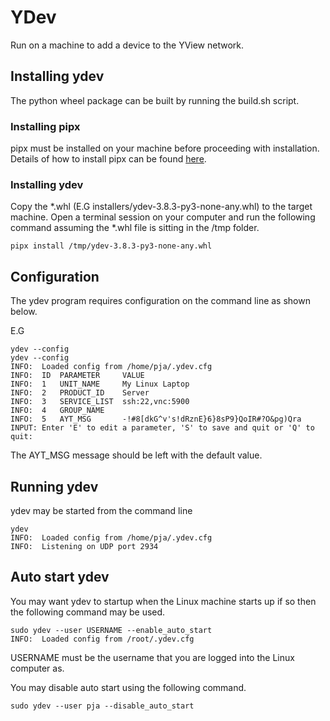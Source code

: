 # YDev
Run on a machine to add a device to the YView network.

## Installing ydev
The python wheel package can be built by running the build.sh script.

### Installing pipx
pipx must be installed on your machine before proceeding with installation. Details of how to install pipx can be found [here](https://pipx.pypa.io/latest/installation/).

### Installing ydev
Copy the *.whl (E.G installers/ydev-3.8.3-py3-none-any.whl) to the target machine. Open a terminal session on your
computer and run the following command assuming the *.whl file is sitting in the /tmp folder.

```
pipx install /tmp/ydev-3.8.3-py3-none-any.whl
```

## Configuration
The ydev program requires configuration on the command line as shown below.

E.G

```
ydev --config
ydev --config
INFO:  Loaded config from /home/pja/.ydev.cfg
INFO:  ID  PARAMETER     VALUE
INFO:  1   UNIT_NAME     My Linux Laptop
INFO:  2   PRODUCT_ID    Server
INFO:  3   SERVICE_LIST  ssh:22,vnc:5900
INFO:  4   GROUP_NAME
INFO:  5   AYT_MSG       -!#8[dkG^v's!dRznE}6}8sP9}QoIR#?O&pg)Qra
INPUT: Enter 'E' to edit a parameter, 'S' to save and quit or 'Q' to quit:
```

The AYT_MSG message should be left with the default value.


## Running ydev

ydev may be started from the command line

```
ydev
INFO:  Loaded config from /home/pja/.ydev.cfg
INFO:  Listening on UDP port 2934
```

## Auto start ydev
You may want ydev to startup when the Linux machine starts up if so then the following
command may be used.

```
sudo ydev --user USERNAME --enable_auto_start
INFO:  Loaded config from /root/.ydev.cfg
```

USERNAME must be the username that you are logged into the Linux computer as.

You may disable auto start using the following command.

```
sudo ydev --user pja --disable_auto_start

```
